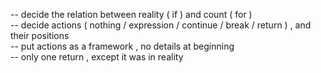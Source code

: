 -- decide the relation between reality ( if ) and count ( for )  
-- decide actions ( nothing / expression / continue / break / return ) , and their positions     
-- put actions as a framework , no details at beginning   
-- only one return , except it was in reality   

